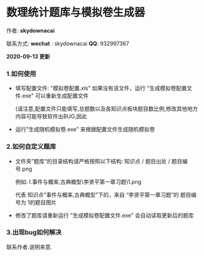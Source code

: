 # 数理统计题库与模拟卷生成器

作者: **skydownacai**  

联系方式:  **wechat** : skydownacai  **QQ**: 932997367

**2020-09-13 更新**

### 1.如何使用

- 填写配置文件: "模拟卷配置.xls" 如果没有该文件，运行 "生成模拟卷配置文件.exe" 可以重新生成配置文件

  (请注意,配置文件只能填写,总题数以及各知识点板块题目数比例,修改其他地方内容可能导致软件出BUG,因此

- 运行"生成随机模拟卷.exe" 来根据配置文件生成随机模拟卷

### 2.如何自定义题库

- 文件夹”题库“的目录结构请严格按照以下结构: 知识点 / 题目出处 / 题目编号.png 

  例如: I.事件与概率,古典概型\李贤平第一章习题\1.png 

  代表  知识点"事件与概率,古典概型"下的，来自 “李贤平第一章习题”的 题目编号为 1的题目图片

- 修改了题库请重新运行 "生成模拟卷配置文件.exe" 会自动读取更新后的题库

### 3.出现bug如何解决

  联系作者.说明来意.